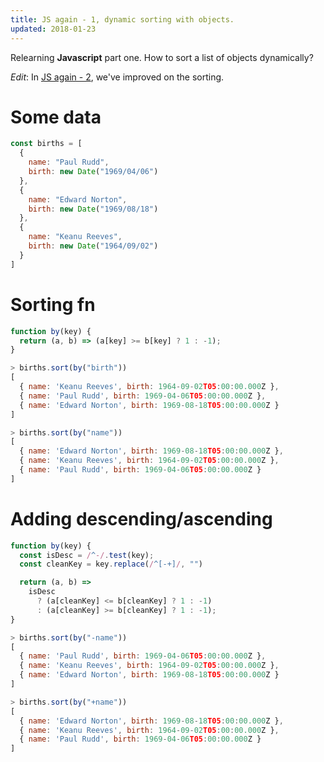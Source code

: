 ```yaml
---
title: JS again - 1, dynamic sorting with objects.
updated: 2018-01-23
---
```


Relearning **Javascript** part one. 
How to sort a list of objects dynamically?

*Edit*: In [JS again - 2](/notes/js-again-2-improve-sorting-with-objects), we've improved on the sorting.

# Some data
```javascript
const births = [
  {
    name: "Paul Rudd",
    birth: new Date("1969/04/06")
  },
  {
    name: "Edward Norton",
    birth: new Date("1969/08/18")
  },
  {
    name: "Keanu Reeves",
    birth: new Date("1964/09/02")
  }
]
```

# Sorting fn
```javascript
function by(key) {
  return (a, b) => (a[key] >= b[key] ? 1 : -1);
}
```

```javascript
> births.sort(by("birth"))
[ 
  { name: 'Keanu Reeves', birth: 1964-09-02T05:00:00.000Z },
  { name: 'Paul Rudd', birth: 1969-04-06T05:00:00.000Z },
  { name: 'Edward Norton', birth: 1969-08-18T05:00:00.000Z } 
]
```

```javascript
> births.sort(by("name"))
[ 
  { name: 'Edward Norton', birth: 1969-08-18T05:00:00.000Z },
  { name: 'Keanu Reeves', birth: 1964-09-02T05:00:00.000Z },
  { name: 'Paul Rudd', birth: 1969-04-06T05:00:00.000Z }
]
```

# Adding descending/ascending
```javascript
function by(key) {
  const isDesc = /^-/.test(key);
  const cleanKey = key.replace(/^[-+]/, "")

  return (a, b) =>
    isDesc
      ? (a[cleanKey] <= b[cleanKey] ? 1 : -1)
      : (a[cleanKey] >= b[cleanKey] ? 1 : -1);
}
```

```javascript
> births.sort(by("-name"))
[ 
  { name: 'Paul Rudd', birth: 1969-04-06T05:00:00.000Z },
  { name: 'Keanu Reeves', birth: 1964-09-02T05:00:00.000Z },
  { name: 'Edward Norton', birth: 1969-08-18T05:00:00.000Z }
]
```

```javascript
> births.sort(by("+name"))
[ 
  { name: 'Edward Norton', birth: 1969-08-18T05:00:00.000Z },
  { name: 'Keanu Reeves', birth: 1964-09-02T05:00:00.000Z },
  { name: 'Paul Rudd', birth: 1969-04-06T05:00:00.000Z }
]
```

